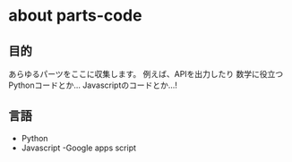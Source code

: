 # about parts-code
## 目的
あらゆるパーツをここに収集します。
例えば、APIを出力したり
数学に役立つPythonコードとか... Javascriptのコードとか...!
## 言語
- Python
- Javascript
  -Google apps script 
